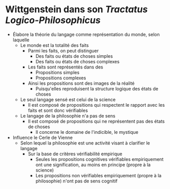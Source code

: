# Wittgenstein dans son _Tractatus Logico-Philosophicus_

- Élabore la théorie du langage comme représentation du monde, selon laquelle
  - Le monde est la totalité des faits
    - Parmi les faits, on peut distinguer
      - Des faits ou états de choses simples
      - Des faits ou états de choses complexes
    - Les faits sont représentés dans des
      - Propositions simples
      - Propositions complexes
    - Ainsi les propositions sont des images de la réalité
      - Puisqu'elles reproduisent la structure logique des états de choses
  - Le seul langage sensé est celui de la science
    - Il est composé de propositions qui respectent le rapport avec les faits et sont donc vérifiables
  - Le langage de la philosophie n'a pas de sens
    - Il est composé de propositions qui ne représentent pas des états de choses
      - Il concerne le domaine de l'indicible, le mystique
- Influence le Cerle de Vienne
  - Selon lequel la philosophie est une activité visant à clarifier le langage
    - Sur la base de critères vérifiabilité empirique
      - Seules les propositions cognitives vérifiables empiriquement ont une signification, au moins en principe (propre à la science)
      - Les propositions non vérifiables empiriquement (propre à la philosophie) n'ont pas de sens cognitif
